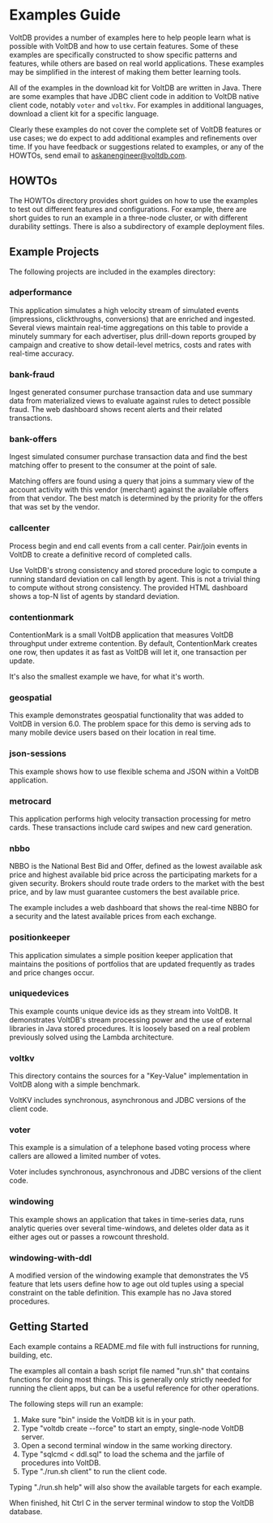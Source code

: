 # Examples Guide

VoltDB provides a number of examples here to help people learn what is possible with VoltDB and how to use certain features. Some of these examples are specifically constructed to show specific patterns and features, while others are based on real world applications. These examples may be simplified in the interest of making them better learning tools.

All of the examples in the download kit for VoltDB are written in Java. There are some examples that have JDBC client code in addition to VoltDB native client code, notably `voter` and `voltkv`. For examples in additional languages, download a client kit for a specific language.

Clearly these examples do not cover the complete set of VoltDB features or use cases; we do expect to add additional examples and refinements over time. If you have feedback or suggestions related to examples, or any of the HOWTOs, send email to askanengineer@voltdb.com.


HOWTOs
--------------------------

The HOWTOs directory provides short guides on how to use the examples to test out different features and configurations. For example, there are short guides to run an example in a three-node cluster, or with different durability settings. There is also a subdirectory of example deployment files.


Example Projects
--------------------------

The following projects are included in the examples directory:

### adperformance ###

This application simulates a high velocity stream of simulated events (impressions, clickthroughs, conversions) that are enriched and ingested. Several views maintain real-time aggregations on this table to provide a minutely summary for each advertiser, plus drill-down reports grouped by campaign and creative to show detail-level metrics, costs and rates with real-time accuracy.

### bank-fraud ###

Ingest generated consumer purchase transaction data and use summary data from materialized views to evaluate against rules to detect possible fraud. The web dashboard shows recent alerts and their related transactions.

### bank-offers ###

Ingest simulated consumer purchase transaction data and find the best matching offer to present to the consumer at the point of sale.

Matching offers are found using a query that joins a summary view of the account activity with this vendor (merchant) against the available offers from that vendor.  The best match is determined by the priority for the offers that was set by the vendor.

### callcenter ###

Process begin and end call events from a call center. Pair/join events in VoltDB to create a definitive record of completed calls.

Use VoltDB's strong consistency and stored procedure logic to compute a running standard deviation on call length by agent. This is not a trivial thing to compute without strong consistency. The provided HTML dashboard shows a top-N list of agents by standard deviation.

### contentionmark ###
  
ContentionMark is a small VoltDB application that measures VoltDB throughput under extreme contention. By default, ContentionMark creates one row, then updates it as fast as VoltDB will let it, one transaction per update.

It's also the smallest example we have, for what it's worth.

### geospatial ###

This example demonstrates geospatial functionality that was added to VoltDB in version 6.0.  The problem space for this demo is serving ads to many mobile device users based on their location in real time.

### json-sessions ####

This example shows how to use flexible schema and JSON within a VoltDB application.

### metrocard ###

This application performs high velocity transaction processing for metro cards.  These transactions include card swipes and new card generation.

### nbbo ###

NBBO is the National Best Bid and Offer, defined as the lowest available ask price and highest available bid price across the participating markets for a given security.  Brokers should route trade orders to the market with the best price, and by law must guarantee customers the best available price.

The example includes a web dashboard that shows the real-time NBBO for a security and the latest available prices from each exchange. 

### positionkeeper ###

This application simulates a simple position keeper application that maintains the positions of portfolios that are updated frequently as trades and price changes occur.

### uniquedevices ###

This example counts unique device ids as they stream into VoltDB. It demonstrates VoltDB's stream processing power and the use of external libraries in Java stored procedures. It is loosely based on a real problem previously solved using the Lambda architecture.

### voltkv ###

This directory contains the sources for a "Key-Value" implementation in VoltDB along with a simple benchmark.

VoltKV includes synchronous, asynchronous and JDBC versions of the client code.

### voter ###
This example is a simulation of a telephone based voting process where callers are allowed a limited number of votes.
  
Voter includes synchronous, asynchronous and JDBC versions of the client code.

### windowing ###

This example shows an application that takes in time-series data, runs analytic queries over several time-windows, and deletes older data as it either ages out or passes a rowcount threshold.
  
### windowing-with-ddl ###

A modified version of the windowing example that demonstrates the V5 feature that lets users define how to age out old tuples using a special constraint on the table definition.  This example has no Java stored procedures.


Getting Started
--------------------------

Each example contains a README.md file with full instructions for running, building, etc.

The examples all contain a bash script file named "run.sh" that contains functions for doing most things. This is generally only strictly needed for running the client apps, but can be a useful reference for other operations.

The following steps will run an example:

1. Make sure "bin" inside the VoltDB kit is in your path.
2. Type "voltdb create --force" to start an empty, single-node VoltDB server.
3. Open a second terminal window in the same working directory.
4. Type "sqlcmd < ddl.sql" to load the schema and the jarfile of procedures into VoltDB.
5. Type "./run.sh client" to run the client code.

Typing "./run.sh help" will also show the available targets for each example.

When finished, hit Ctrl C in the server terminal window to stop the VoltDB database.



